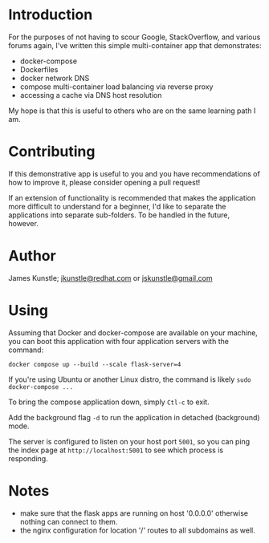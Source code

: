 # Introduction

For the purposes of not having to scour Google, StackOverflow, and various forums again, I've written this simple
multi-container app that demonstrates:

- docker-compose
- Dockerfiles
- docker network DNS
- compose multi-container load balancing via reverse proxy
- accessing a cache via DNS host resolution

My hope is that this is useful to others who are on the same learning path I am.

# Contributing

If this demonstrative app is useful to you and you have recommendations of how to
improve it, please consider opening a pull request!

If an extension of functionality is recommended that makes the application more difficult
to understand for a beginner, I'd like to separate the applications into separate sub-folders.
To be handled in the future, however.

# Author

James Kunstle; jkunstle@redhat.com or jskunstle@gmail.com

# Using

Assuming that Docker and docker-compose are available on your machine, you can
boot this application with four application servers with the command:

`docker compose up --build --scale flask-server=4`

If you're using Ubuntu or another Linux distro, the command is likely `sudo docker-compose ...`

To bring the compose application down, simply `Ctl-c` to exit.

Add the background flag `-d` to run the application in detached (background) mode.

The server is configured to listen on your host port `5001`, so you can ping the index
page at `http://localhost:5001` to see which process is responding.

# Notes

- make sure that the flask apps are running on host '0.0.0.0' otherwise nothing can connect to them.
- the nginx configuration for location '/' routes to all subdomains as well.
